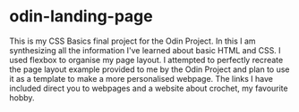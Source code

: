 # odin-landing-page
This is my CSS Basics final project for the Odin Project. 
In this I am synthesizing all the information I've learned about basic HTML and CSS. I used flexbox to organise my page layout. 
I attempted to perfectly recreate the page layout example provided to me by the Odin Project and plan to use it as a template to make a more personalised webpage. 
The links I have included direct you to webpages and a website about crochet, my favourite hobby. 